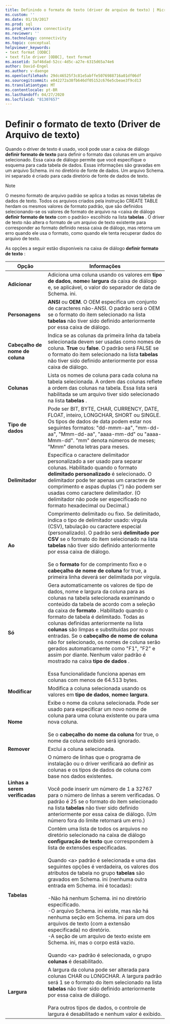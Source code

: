 ```yaml
---
title: Definindo o formato de texto (driver de arquivo de texto) | Microsoft Docs
ms.custom: ''
ms.date: 01/19/2017
ms.prod: sql
ms.prod_service: connectivity
ms.reviewer: ''
ms.technology: connectivity
ms.topic: conceptual
helpviewer_keywords:
- text format [ODBC]
- text file driver [ODBC], text format
ms.assetid: 3af46dad-52cc-4d5c-a27e-6315d65a74e6
author: David-Engel
ms.author: v-daenge
ms.openlocfilehash: 29dc46525f3c81e5abffe5076988716a01df06df
ms.sourcegitcommit: e042272a38fb646df05152c676e5cbeae3f9cd13
ms.translationtype: MT
ms.contentlocale: pt-BR
ms.lasthandoff: 04/27/2020
ms.locfileid: "81307657"
---
```

# <a name="defining-text-format-text-file-driver"></a>Definir o formato de texto (Driver de Arquivo de texto)
Quando o driver de texto é usado, você pode usar a caixa de diálogo **definir formato de texto** para definir o formato das colunas em um arquivo selecionado. Essa caixa de diálogo permite que você especifique o esquema para cada tabela de dados. Essas informações são gravadas em um arquivo Schema. ini no diretório de fonte de dados. Um arquivo Schema. ini separado é criado para cada diretório de fonte de dados de texto.  
  
> [!NOTE]  
>  O mesmo formato de arquivo padrão se aplica a todas as novas tabelas de dados de texto. Todos os arquivos criados pela instrução CREATE TABLE herdam os mesmos valores de formato padrão, que são definidos selecionando-se os valores de formato de arquivo na \<caixa de diálogo **definir formato de texto** com o padrão> escolhido na lista **tabelas** . O driver de texto não altera o formato de um arquivo de texto existente para corresponder ao formato definido nessa caixa de diálogo, mas retorna um erro quando ele usa o formato, como quando ele tenta recuperar dados do arquivo de texto.  
  
 As opções a seguir estão disponíveis na caixa de diálogo **definir formato de texto** :  
  
|Opção|Informações|  
|------------|-----------------|  
|**Adicionar**|Adiciona uma coluna usando os valores em **tipo de dados**, **nome**e **largura** da caixa de diálogo e, se aplicável, o valor do separador de data de Schema. ini.|  
|**Personagens**|**ANSI** ou **OEM**. O OEM especifica um conjunto de caracteres não-ANSI. O padrão será o OEM se o formato do item selecionado na lista **tabelas** não tiver sido definido anteriormente por essa caixa de diálogo.|  
|**Cabeçalho de nome de coluna**|Indica se as colunas da primeira linha da tabela selecionada devem ser usadas como nomes de coluna. **True** ou **false**. O padrão será FALSE se o formato do item selecionado na lista **tabelas** não tiver sido definido anteriormente por essa caixa de diálogo.|  
|**Colunas**|Lista os nomes de coluna para cada coluna na tabela selecionada. A ordem das colunas reflete a ordem das colunas na tabela. Essa lista será habilitada se um arquivo tiver sido selecionado na lista **tabelas** .|  
|**Tipo de dados**|Pode ser BIT, BYTE, CHAR, CURRENCY, DATE, FLOAT, inteiro, LONGCHAR, SHORT ou SINGLE. Os tipos de dados de data podem estar nos seguintes formatos: "dd-mmm-aa", "mm-dd-aa", "Mmm-dd-aa", "aaaa-mm-dd" ou "aaaa-Mmm-dd". "mm" denota números de meses; "Mmm" denota letras para meses.|  
|**Delimitador**|Especifica o caractere delimitador personalizado a ser usado para separar colunas. Habilitado quando o formato **delimitado personalizado** é selecionado. O delimitador pode ter apenas um caractere de comprimento e aspas duplas (") não podem ser usadas como caractere delimitador. (O delimitador não pode ser especificado no formato hexadecimal ou Decimal.)|  
|**Ao**|Comprimento delimitado ou fixo. Se delimitado, indica o tipo de delimitador usado: vírgula (CSV), tabulação ou caractere especial (personalizado). O padrão será **delimitado por CSV** se o formato do item selecionado na lista **tabelas** não tiver sido definido anteriormente por essa caixa de diálogo.<br /><br /> Se o **formato** for de comprimento fixo e o **cabeçalho de nome de coluna** for true, a primeira linha deverá ser delimitada por vírgula.|  
|**Só**|Gera automaticamente os valores de tipo de dados, nome e largura da coluna para as colunas na tabela selecionada examinando o conteúdo da tabela de acordo com a seleção da caixa de **formato** . Habilitado quando o formato de tabela é delimitado. Todas as colunas definidas anteriormente na lista **colunas** são limpas e substituídas por novas entradas. Se o **cabeçalho de nome de coluna** não for selecionado, os nomes de coluna serão gerados automaticamente como "F1", "F2" e assim por diante. Nenhum valor padrão é mostrado na caixa **tipo de dados** .<br /><br /> Essa funcionalidade funciona apenas em colunas com menos de 64.513 bytes.|  
|**Modificar**|Modifica a coluna selecionada usando os valores em **tipo de dados**, **nome**e **largura**.|  
|**Nome**|Exibe o nome da coluna selecionada. Pode ser usado para especificar um novo nome de coluna para uma coluna existente ou para uma nova coluna.<br /><br /> Se o **cabeçalho do nome da coluna** for true, o nome da coluna exibido será ignorado.|  
|**Remover**|Exclui a coluna selecionada.|  
|**Linhas a serem verificadas**|O número de linhas que o programa de instalação ou o driver verificará ao definir as colunas e os tipos de dados de coluna com base nos dados existentes.<br /><br /> Você pode inserir um número de 1 a 32767 para o número de linhas a serem verificadas. O padrão é 25 se o formato do item selecionado na lista **tabelas** não tiver sido definido anteriormente por essa caixa de diálogo. (Um número fora do limite retornará um erro.)|  
|**Tabelas**|Contém uma lista de todos os arquivos no diretório selecionado na caixa de diálogo **configuração de texto** que correspondem à lista de extensões especificadas.<br /><br /> Quando \<a> padrão é selecionada e uma das seguintes opções é verdadeira, os valores dos atributos de tabela no grupo **tabelas** são gravados em Schema. ini (nenhuma outra entrada em Schema. ini é tocadas):<br /><br /> -Não há nenhum Schema. ini no diretório especificado.<br />-O arquivo Schema. ini existe, mas não há nenhuma seção em Schema. ini para um dos arquivos de texto (com a extensão especificada) no diretório.<br />-A seção de um arquivo de texto existe em Schema. ini, mas o corpo está vazio.<br /><br /> Quando \<a> padrão é selecionada, o grupo **colunas** é desabilitado.|  
|**Largura**|A largura da coluna pode ser alterada para colunas CHAR ou LONGCHAR. A largura padrão será 1 se o formato do item selecionado na lista **tabelas** não tiver sido definido anteriormente por essa caixa de diálogo.<br /><br /> Para outros tipos de dados, o controle de largura é desabilitado e nenhum valor é exibido.|

